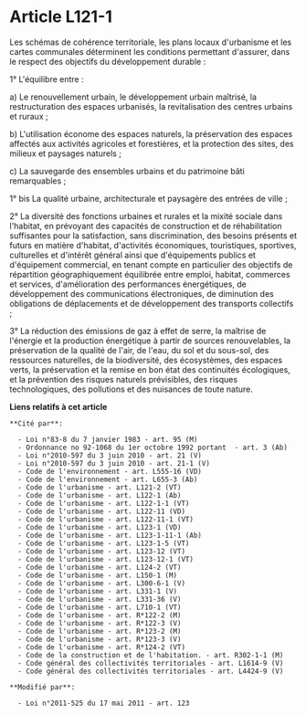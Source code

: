 # Article L121-1

Les schémas de cohérence territoriale, les plans locaux d'urbanisme et les cartes communales déterminent les conditions
permettant d'assurer, dans le respect des objectifs du développement durable : 

1° L'équilibre entre : 

a) Le renouvellement urbain, le développement urbain maîtrisé, la restructuration des espaces urbanisés, la revitalisation
des centres urbains et ruraux             ; 

b) L'utilisation économe des espaces naturels, la préservation des espaces affectés aux activités agricoles et forestières,
et la protection des sites, des milieux et paysages naturels ; 

c) La sauvegarde des ensembles urbains et du patrimoine bâti remarquables ; 

1° bis La qualité urbaine, architecturale et paysagère des entrées de ville ;  

2° La diversité des fonctions urbaines et rurales et la mixité sociale dans l'habitat, en prévoyant des capacités de
construction et de réhabilitation suffisantes pour la satisfaction, sans discrimination, des besoins présents et futurs en
matière d'habitat, d'activités économiques, touristiques, sportives, culturelles et d'intérêt général ainsi que d'équipements
publics et d'équipement commercial, en tenant compte en particulier des objectifs de répartition géographiquement équilibrée
entre emploi, habitat, commerces et services, d'amélioration des performances énergétiques, de développement des
communications électroniques, de diminution des obligations de déplacements et de développement des transports collectifs ; 

3° La réduction des émissions de gaz à effet de serre, la maîtrise de l'énergie et la production énergétique à partir de
sources renouvelables, la préservation de la qualité de l'air, de l'eau, du sol et du sous-sol, des ressources naturelles, de
la biodiversité, des écosystèmes, des espaces verts, la préservation et la remise en bon état des continuités écologiques, et
la prévention des risques naturels prévisibles, des risques technologiques, des pollutions et des nuisances de toute nature.

**Liens relatifs à cet article**

	**Cité par**:

	  - Loi n°83-8 du 7 janvier 1983 - art. 95 (M)
	  - Ordonnance no 92-1068 du 1er octobre 1992 portant  - art. 3 (Ab)
	  - Loi n°2010-597 du 3 juin 2010 - art. 21 (V)
	  - Loi n°2010-597 du 3 juin 2010 - art. 21-1 (V)
	  - Code de l'environnement - art. L555-16 (VD)
	  - Code de l'environnement - art. L655-3 (Ab)
	  - Code de l'urbanisme - art. L121-2 (VT)
	  - Code de l'urbanisme - art. L122-1 (Ab)
	  - Code de l'urbanisme - art. L122-1-1 (VT)
	  - Code de l'urbanisme - art. L122-11 (VD)
	  - Code de l'urbanisme - art. L122-11-1 (VT)
	  - Code de l'urbanisme - art. L123-1 (VD)
	  - Code de l'urbanisme - art. L123-1-11-1 (Ab)
	  - Code de l'urbanisme - art. L123-1-5 (VT)
	  - Code de l'urbanisme - art. L123-12 (VT)
	  - Code de l'urbanisme - art. L123-12-1 (VT)
	  - Code de l'urbanisme - art. L124-2 (VT)
	  - Code de l'urbanisme - art. L150-1 (M)
	  - Code de l'urbanisme - art. L300-6-1 (V)
	  - Code de l'urbanisme - art. L331-1 (V)
	  - Code de l'urbanisme - art. L331-36 (V)
	  - Code de l'urbanisme - art. L710-1 (VT)
	  - Code de l'urbanisme - art. R*122-2 (M)
	  - Code de l'urbanisme - art. R*122-3 (V)
	  - Code de l'urbanisme - art. R*123-2 (M)
	  - Code de l'urbanisme - art. R*123-3 (V)
	  - Code de l'urbanisme - art. R*124-2 (VT)
	  - Code de la construction et de l'habitation. - art. R302-1-1 (M)
	  - Code général des collectivités territoriales - art. L1614-9 (V)
	  - Code général des collectivités territoriales - art. L4424-9 (V)

	**Modifié par**:

	  - Loi n°2011-525 du 17 mai 2011 - art. 123
